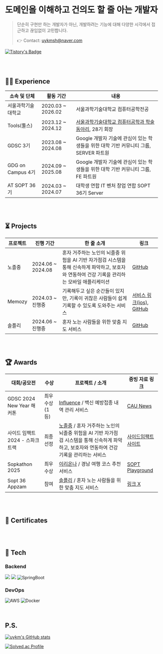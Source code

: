 # 도메인을 이해하고 건의도 할 줄 아는 개발자

> 단순히 구현만 하는 개발자가 아닌, 개발하려는 기능에 대해 다양한 시각에서 접근하고 끊임없이 고민합니다.
> 
> 👉 Contact: uykmsh@naver.com

[![Tistory's Badge](https://github-readme-tistory-card.vercel.app/api/badge?name=Uykm_Note)](https://ukym-tistory.tistory.com/)

<br></br>

## ⛓️‍💥 Experience


| 소속 및 단체              | 활동 기간             | 내용 |
|-------------------------|---------------------|------|
| 서울과학기술대학교            | 2020.03 ~ 2026.02       | 서울과학기술대학교 컴퓨터공학전공 |
| Tools(툴스)  | 2023.12 ~ 2024.12   | [서울과학기술대학교 컴퓨터공학과 학술 동아리](https://www.instagram.com/seoultech_tools/), 28기 회장 |
| GDSC 3기 | 2023.08 ~ 2024.08   | Google 개발자 기술에 관심이 있는 학생들을 위한 대학 기반 커뮤니티 그룹, SERVER 파트원 |
| GDG on Campus 4기 | 2024.09 ~ 2025.08   | Google 개발자 기술에 관심이 있는 학생들을 위한 대학 기반 커뮤니티 그룹, FE 파트원 |
| AT SOPT 36기 | 2024.03 ~ 2024.07  | 대학생 연합 IT 벤처 창업 연합 SOPT 36기 Server  |

<br></br>

## ⏳ Projects

| 프로젝트              | 진행 기간             | 한 줄 소개 | 링크 |
|-------------------------|---------------------|------|------|
| 노졸중            | 2024.06 ~ 2024.08    | 혼자 거주하는 노인의 뇌졸중 위험을 AI 기반 자가점검 시스템을 통해 신속하게 파악하고, 보호자와 연동하여 건강 기록을 관리하는 모바일 애플리케이션  | [GitHub](https://github.com/nostroke-inatools/back) |
| Memozy | 2024.03 ~ 진행중 | 기록해두고 싶은 순간들이 있지만, 기록이 귀찮은 사람들이 쉽게 기록할 수 있도록 도와주는 서비스 | [서비스 링크(ios)](https://apps.apple.com/kr/app/memozy/id6744085415), [GitHub](https://github.com/nostroke-inatools/back) |
| 솔플리  | 2024.06 ~ 진행중 | 혼자 노는 사람들을 위한 맞춤 지도 서비스 | [GitHub](https://github.com/nostroke-inatools/back) |

<br></br>

## 🏆 Awards

| 대회/공모전              | 수상 | 프로젝트 / 소개 | 증빙 자료 링크 |
|-------------------------|-------|---------------------|-------------------------|
| GDSC 2024 New Year 해커톤     | 최우수상(1등) | [Influence](https://github.com/GDSC-Team-F) / 백신 예방접종 내역 관리 서비스 | [CAU News](https://news.cau.ac.kr/cms/FR_CON/BoardView.do?MENU_ID=10&CONTENTS_NO=&SITE_NO=5&BOARD_SEQ=1&BOARD_CATEGORY_NO=&P_TAB_NO=1&TAB_NO=&BBS_SEQ=7816) |
| 사이드 임팩트 2024 - 스파크 트랙   | 최종 선정 | [노졸중](https://github.com/nostroke-inatools/back) / 혼자 거주하는 노인의 뇌졸중 위험을 AI 기반 자가점검 시스템을 통해 신속하게 파악하고, 보호자와 연동하여 건강 기록을 관리하는 서비스 | [사이드임팩트 사이트](https://pages.sideimpact.io/projects/7mh3w/) |
| Sopkathon 2025 | 최우수상 | [이리온나](https://github.com/SOPT-all/36-SOPKATHON-SERVER-ANDROID4) / 경남 여행 코스 추천 서비스 | [SOPT Playground](https://github.com/SOPT-all/36-SOPKATHON-SERVER-ANDROID4) |
| Sopt 36 Appzam | 참여 | [솔플리](https://github.com/nostroke-inatools/back) / 혼자 노는 사람들을 위한 맞춤 지도 서비스 | [링크 X]() | 


<br></br>

## 🪪 Certificates


<br></br>

## 🔑 Tech

### Backend
<img src="https://img.shields.io/badge/java-F05032?style=for-the-badge&logo=java&logoColor=white"> <img src="https://img.shields.io/badge/spring-6DB33F?style=for-the-badge&logo=spring&logoColor=white">
![SpringBoot](https://img.shields.io/badge/springboot-%236DB33F.svg?style=for-the-badge&logo=springboot&logoColor=white) 

### DevOps
![AWS](https://img.shields.io/badge/aws-%23FF9900.svg?style=for-the-badge&logo=amazonaws&logoColor=white) ![Docker](https://img.shields.io/badge/docker-%232496ED.svg?style=for-the-badge&logo=docker&logoColor=white)

<br>

## P.S.

[![uykm's GitHub stats](https://github-readme-stats.vercel.app/api?username=uykm)](https://github.com/uykm/github-readme-stats)

[![Solved.ac Profile](http://mazassumnida.wtf/api/generate_badge?boj=digi11k)](https://solved.ac/digi11k)
